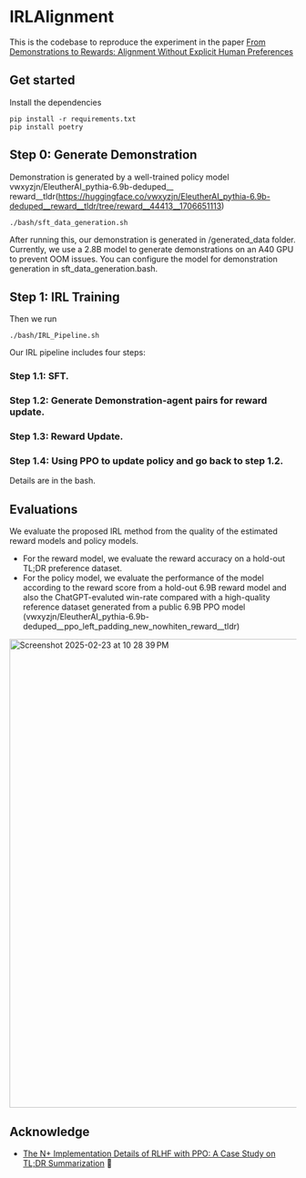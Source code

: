 # IRLAlignment

This is the codebase to reproduce the experiment in the paper [From Demonstrations to Rewards: Alignment Without Explicit Human Preferences](https://openreview.net/forum?id=mltelO89Ve)

## Get started

Install the dependencies

```
pip install -r requirements.txt
pip install poetry
```

## Step 0: Generate Demonstration

Demonstration is generated by a well-trained policy model vwxyzjn/EleutherAI_pythia-6.9b-deduped__
reward__tldr(https://huggingface.co/vwxyzjn/EleutherAI_pythia-6.9b-deduped__reward__tldr/tree/reward__44413__1706651113)

```
./bash/sft_data_generation.sh 
```
After running this, our demonstration is generated in /generated_data folder.
Currently, we use a 2.8B model to generate demonstrations on an A40 GPU to prevent OOM issues. You can configure the model for demonstration generation in sft_data_generation.bash.

## Step 1: IRL Training

Then we run
```
./bash/IRL_Pipeline.sh
```
Our IRL pipeline includes four steps:
### Step 1.1: SFT.
### Step 1.2: Generate Demonstration-agent pairs for reward update.
### Step 1.3: Reward Update.
### Step 1.4: Using PPO to update policy and go back to step 1.2.

Details are in the bash.

## Evaluations

We evaluate the proposed IRL method from the quality of the estimated reward models and policy models. 
- For the reward model, we evaluate the reward accuracy on a hold-out TL;DR preference dataset.
- For the policy model, we evaluate the performance of the model according to the reward score from a hold-out 6.9B reward model and also the ChatGPT-evaluted win-rate compared with a high-quality reference dataset generated from a public 6.9B PPO model (vwxyzjn/EleutherAI_pythia-6.9b-deduped__ppo_left_padding_new_nowhiten_reward__tldr)

<img width="823" alt="Screenshot 2025-02-23 at 10 28 39 PM" src="https://github.com/user-attachments/assets/e26e0767-1551-4ea7-8971-806b85944b5b" />

## Acknowledge
- [The N+ Implementation Details of RLHF with PPO: A Case Study on TL;DR Summarization](https://github.com/vwxyzjn/summarize_from_feedback_details) 🔗
